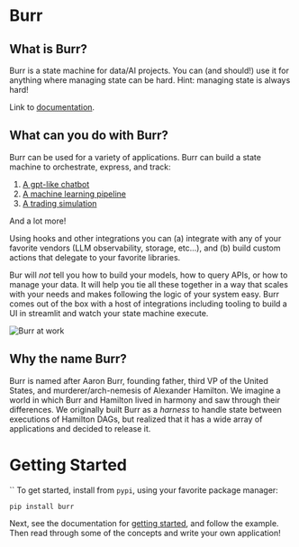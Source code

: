 # Burr

## What is Burr?

Burr is a state machine for data/AI projects. You can (and should!) use it for anything where managing state can be hard. Hint: managing state
is always hard!

Link to [documentation](https://studious-spork-n8kznlw.pages.github.io/).

## What can you do with Burr?

Burr can be used for a variety of applications. Burr can build a state machine to orchestrate, express, and track:

1. [A gpt-like chatbot](examples/gpt)
2. [A machine learning pipeline](examples/ml_training)
3. [A trading simulation](examples/simulation)

And a lot more!

Using hooks and other integrations you can (a) integrate with any of your favorite vendors (LLM observability, storage, etc...), and
(b) build custom actions that delegate to your favorite libraries.

Bur will *not* tell you how to build your models, how to query APIs, or how to manage your data. It will help you tie all these together
in a way that scales with your needs and makes following the logic of your system easy. Burr comes out of the box with a host of integrations
including tooling to build a UI in streamlit and watch your state machine execute.

![Burr at work](./chatbot.gif)

## Why the name Burr?

Burr is named after Aaron Burr, founding father, third VP of the United States, and murderer/arch-nemesis of Alexander Hamilton.
We imagine a world in which Burr and Hamilton lived in harmony and saw through their differences. We originally
built Burr as a _harness_ to handle state between executions of Hamilton DAGs,
but realized that it has a wide array of applications and decided to release it.


# Getting Started
``
To get started, install from `pypi`, using your favorite package manager:

```
pip install burr
```

Next, see the documentation for [getting started](https://studious-spork-n8kznlw.pages.github.io/getting_started/simple-example.html), and follow the example.
Then read through some of the concepts and write your own application!

